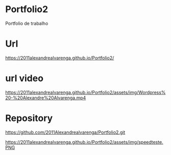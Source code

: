 # Portfolio2
Portfolio de trabalho

# Url 
https://2011alexandrealvarenga.github.io/Portfolio2/

# url video
https://2011alexandrealvarenga.github.io/Portfolio2/assets/img/Wordpress%20-%20Alexandre%20Alvarenga.mp4

# Repository
https://github.com/2011Alexandrealvarenga/Portfolio2.git

https://2011alexandrealvarenga.github.io/Portfolio2/assets/img/speedteste.PNG